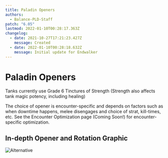 ```yaml
---
title: Paladin Openers
authors:
  - Balance-PLD-Staff
patch: "6.05"
lastmod: 2022-01-10T00:28:17.363Z
changelog:
  - date: 2021-10-27T17:21:23.427Z
    message: Created
  - date: 2022-01-10T00:28:18.632Z
    message: Initial update for Endwalker
---
```

# Paladin Openers

Tanks currently use Grade 6 Tinctures of Strength 
(Strength also affects tank magic potency, including healing)

The choice of opener is encounter-specific and depends on factors such as when downtime happens, melee disengages and choice of strat, kill-times, etc. See the Encounter Optimization page (Coming Soon!) for encounter-specific optimization.

## In-depth Opener and Rotation Graphic
![Alternative](https://xiv.sleepyshiba.com/pld/img/info60.png)